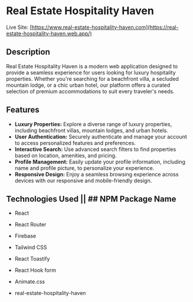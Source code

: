 # Real Estate Hospitality Haven

Live Site: [https://www.real-estate-hospitality-haven.com](https://real-estate-hospitality-haven.web.app/)

## Description

Real Estate Hospitality Haven is a modern web application designed to provide a seamless experience for users looking for luxury hospitality properties. Whether you're searching for a beachfront villa, a secluded mountain lodge, or a chic urban hotel, our platform offers a curated selection of premium accommodations to suit every traveler's needs.

## Features

- **Luxury Properties:** Explore a diverse range of luxury properties, including beachfront villas, mountain lodges, and urban hotels.
- **User Authentication:** Securely authenticate and manage your account to access personalized features and preferences.
- **Interactive Search:** Use advanced search filters to find properties based on location, amenities, and pricing.
- **Profile Management:** Easily update your profile information, including name and profile picture, to personalize your experience.
- **Responsive Design:** Enjoy a seamless browsing experience across devices with our responsive and mobile-friendly design.

## Technologies Used || ## NPM Package Name

- React
- React Router
- Firebase
- Tailwind CSS
- React Toastify
- React Hook form
- Animate.css





- real-estate-hospitality-haven

